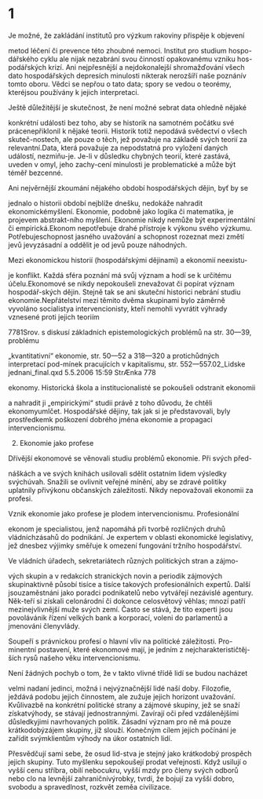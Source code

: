 # 1

Je možné, že zakládání institutů pro výzkum rakoviny přispěje k objevení

metod léčení či prevence této zhoubné nemoci. Institut pro studium hospo-dářského cyklu ale nijak nezabrání svou činností opakovanému vzniku hos-podářských krizí. Ani nejpřesnější a nejdokonalejší shromažďování všech dato hospodářských depresích minulosti nikterak nerozšíří naše poznánív tomto oboru. Vědci se nepřou o tato data; spory se vedou o teorémy, kteréjsou používány k jejich interpretaci.

Ještě důležitější je skutečnost, že není možné sebrat data ohledně nějaké

konkrétní události bez toho, aby se historik na samotném počátku své prácenepřiklonil k nějaké teorii. Historik totiž nepodává svědectví o všech skuteč-nostech, ale pouze o těch, jež považuje na základě svých teorií za relevantní.Data, která považuje za nepodstatná pro vyložení daných událostí, nezmiňu-je. Je-li v důsledku chybných teorií, které zastává, uveden v omyl, jeho zachy-cení minulosti je problematické a může být téměř bezcenné.

Ani nejvěrnější zkoumání nějakého období hospodářských dějin, byť by se

jednalo o historii období nejblíže dnešku, nedokáže nahradit ekonomickémyšlení. Ekonomie, podobně jako logika či matematika, je projevem abstrakt-ního myšlení. Ekonomie nikdy nemůže být experimentální či empirická.Ekonom nepotřebuje drahé přístroje k výkonu svého výzkumu. Potřebujeschopnost jasného uvažování a schopnost rozeznat mezi změtí jevů jevyzásadní a oddělit je od jevů pouze náhodných.

Mezi ekonomickou historií (hospodářskými dějinami) a ekonomií neexistu-

je konflikt. Každá sféra poznání má svůj význam a hodí se k určitému účelu.Ekonomové se nikdy nepokoušeli znevažovat či popírat význam hospodář-ských dějin. Stejně tak se ani skuteční historici nebrání studiu ekonomie.Nepřátelství mezi těmito dvěma skupinami bylo záměrně vyvoláno socialistya intervencionisty, kteří nemohli vyvrátit výhrady vznesené proti jejich teoriím

7781Srov. s diskusí základních epistemologických problémů na str. 30—39, problému

„kvantitativní“ ekonomie, str. 50—52 a 318—320 a protichůdných interpretací pod-mínek pracujících v kapitalismu, str. 552—557.02_Lidske jednani_final.qxd 5.5.2006 15:59 StrÆnka 778

ekonomy. Historická škola a institucionalisté se pokoušeli odstranit ekonomii

a nahradit ji „empirickými“ studii právě z toho důvodu, že chtěli ekonomyumlčet. Hospodářské dějiny, tak jak si je představovali, byly prostředkemk poškození dobrého jména ekonomie a propagaci intervencionismu.

2. Ekonomie jako profese

Dřívější ekonomové se věnovali studiu problémů ekonomie. Při svých před-

náškách a ve svých knihách usilovali sdělit ostatním lidem výsledky svýchúvah. Snažili se ovlivnit veřejné mínění, aby se zdravé politiky uplatnily přivýkonu občanských záležitostí. Nikdy nepovažovali ekonomii za profesi.

Vznik ekonomie jako profese je plodem intervencionismu. Profesionální

ekonom je specialistou, jenž napomáhá při tvorbě rozličných druhů vládníchzásahů do podnikání. Je expertem v oblasti ekonomické legislativy, jež dnesbez výjimky směřuje k omezení fungování tržního hospodářství.

Ve vládních úřadech, sekretariátech různých politických stran a zájmo-

vých skupin a v redakcích stranických novin a periodik zájmových skupinaktivně působí tisíce a tisíce takových profesionálních expertů. Další jsouzaměstnáni jako poradci podnikatelů nebo vytvářejí nezávislé agentury. Něk-teří si získali celonárodní či dokonce celosvětový věhlas; mnozí patří mezinejvlivnější muže svých zemí. Často se stává, že tito experti jsou povolávánik řízení velkých bank a korporací, voleni do parlamentů a jmenováni členyvlády.

Soupeří s právnickou profesí o hlavní vliv na politické záležitosti. Pro-minentní postavení, které ekonomové mají, je jedním z nejcharakterističtěj-ších rysů našeho věku intervencionismu.

Není žádných pochyb o tom, že v takto vlivné třídě lidí se budou nacházet

velmi nadaní jedinci, možná i nejvýznačnější lidé naší doby. Filozofie, ježdává podobu jejich činnostem, ale zužuje jejich horizont uvažování. Kvůlivazbě na konkrétní politické strany a zájmové skupiny, jež se snaží získatvýhody, se stávají jednostrannými. Zavírají oči před vzdálenějšími důsledkyjimi navrhovaných politik. Zásadní význam pro ně má pouze krátkodobýzájem skupiny, jíž slouží. Konečným cílem jejich počínání je zařídit svýmklientům výhody na úkor ostatních lidí.

Přesvědčují sami sebe, že osud lid-stva je stejný jako krátkodobý prospěch jejich skupiny. Tuto myšlenku sepokoušejí prodat veřejnosti. Když usilují o vyšší cenu stříbra, obilí nebocukru, vyšší mzdy pro členy svých odborů nebo clo na levnější zahraničnívýrobky, tvrdí, že bojují za vyšší dobro, svobodu a spravedlnost, rozkvět zeměa civilizace.
